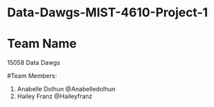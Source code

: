 # Data-Dawgs-MIST-4610-Project-1

# Team Name
15058 Data Dawgs

#Team Members:
1. Anabelle Dolhun @Anabelledolhun
2. Hailey Franz @Haileyfranz
